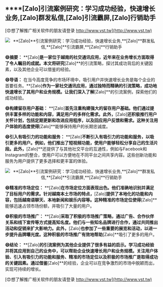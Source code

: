 ## ****[Zalo]**引流案例研究：学习成功经验，快速增长业务,**[Zalo]**群发私信,**[Zalo]**引流霸屏,**[Zalo]**行销助手**

[😍想了解推广相关软件的朋友请登录 http://www.vst.tw](http://www.vst.tw)

 <center><img src="https://vst.tw/MP4/tuiguang/png/3.png" alt="**[Zalo]**引流案例研究：学习成功经验，快速增长业务,**[Zalo]**群发私信,**[Zalo]**引流霸屏,**[Zalo]**行销助手"></center>

**😄摘要：**
**[Zalo]**是一家位于越南的社交通讯应用，近年来在业务增长方面取得了令人瞩目的成就。本文将研究**[Zalo]**的引流策略，探讨其成功背后的关键因素，以及其他企业可以借鉴的经验。

**😄导语：**
在当今高度竞争的市场环境中，吸引用户并快速增长业务是每个企业的首要任务。**[Zalo]**作为一家社交通讯应用，通过独特而精确的引流策略，成功地快速增长了其用户和业务规模。让我们深入了解**[Zalo]**的引流案例，探索他们的成功经验。

**😄构建留存用户基础：**
**[Zalo]**首先注重构建强大的留存用户基础。他们通过提供丰富多样的功能和内容，满足用户的多样化需求。此外，**[Zalo]**还积极推行用户关怀计划，包括定期更新和改进应用程序，以及回应用户反馈和需求。这种关注用户体验的态度使得**[Zalo]**能够保持用户的长期忠诚度。

**😄引入有吸引力的功能和服务：**
**[Zalo]**不断引入有吸引力的功能和服务，以吸引更多的用户。例如，他们推出了短视频功能，使用户能够轻松分享自己的生活片段。此外，**[Zalo]**还提供了与其他社交平台的互通性，例如与Facebook和Instagram的整合，使用户可以方便地在不同平台之间共享内容。这些创新功能和服务为用户提供了更多选择和更丰富的体验。

 <center><img src="https://vst.tw/MP4/tuiguang/png/7.png" alt="**[Zalo]**引流案例研究：学习成功经验，快速增长业务,**[Zalo]**群发私信,**[Zalo]**引流霸屏,**[Zalo]**行销助手"></center>

**😄精准的市场定位：**
**[Zalo]**在市场定位方面表现出色。他们准确地识别并满足了目标用户的需求。针对越南本土市场的特点，**[Zalo]**提供了本地化的功能和内容，包括越南语聊天、本地新闻和娱乐内容等。这种精准的市场定位使得**[Zalo]**能够迅速占领市场份额，并吸引了大量的用户。

**😄积极的市场推广：**
**[Zalo]**采取了积极的市场推广策略，通过广告、合作伙伴关系和线下宣传等方式提高知名度。他们与一些知名品牌进行合作，通过共同推出活动和促销来扩大影响力。此外，**[Zalo]**也参加了一些重要的展览和活动，以进一步提升品牌曝光度。这种积极的市场推广有效地帮助**[Zalo]**吸引了更多的用户。

**😄结论：**
**[Zalo]**的引流案例为其他企业提供了很多有益的启示。学习成功经验并将其应用到自己的业务中，可以帮助企业快速增长用户和业务规模。关注用户体验、引入有吸引力的功能和服务、精准的市场定位以及积极的市场推广是取得成功的关键因素。通过借鉴**[Zalo]**的经验，企业可以在竞争激烈的市场中脱颖而出，实现可持续的增长。

[😍想了解推广相关软件的朋友请登录 http://www.vst.tw](http://www.vst.tw)



